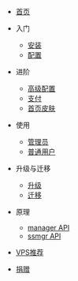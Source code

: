 * [首页](/home)

* 入门
  * [安装](/install)
  * [配置](/config)

* 进阶
  * [高级配置](/advanced)
  * [支付](/pay)
  * [首页皮肤](/skin)

* 使用
  * [管理员](/admin)
  * [普通用户](/user)

* 升级与迁移
  * [升级](/upgrade)
  * [迁移](/transfer)

* 原理
  * [manager API](/managerapi)
  * [ssmgr API](/ssmgrapi)

* [VPS推荐](/vps)
* [捐赠](/donate)